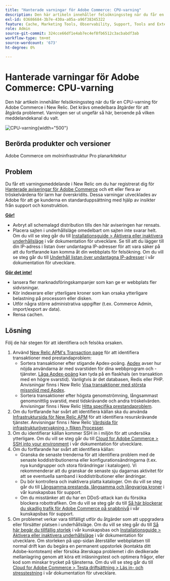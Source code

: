 ```yaml
---
title: "Hanterade varningar för Adobe Commerce: CPU-varning"
description: Den här artikeln innehåller felsökningssteg när du får en CPU-varning för Adobe Commerce i New Relic. Det krävs omedelbara åtgärder för att åtgärda problemet. Varningen ser ut ungefär så här, beroende på vilken meddelandekanal du valt.
exl-id: 03686684-3b7e-430a-a05a-a96f38345322
feature: Cache, Marketing Tools, Observability, Support, Tools and External Services
role: Admin
source-git-commit: 324cce66df1e4ab7ec4ef8fb6512c3acbabdf3ab
workflow-type: tm+mt
source-wordcount: '673'
ht-degree: 0%

---
```


# Hanterade varningar för Adobe Commerce: CPU-varning

Den här artikeln innehåller felsökningssteg när du får en CPU-varning för Adobe Commerce i New Relic. Det krävs omedelbara åtgärder för att åtgärda problemet. Varningen ser ut ungefär så här, beroende på vilken meddelandekanal du valt.

![CPU-varning](assets/cpu-warning-magento-managed.png){width="500"}

## Berörda produkter och versioner

Adobe Commerce om molninfrastruktur Pro planarkitektur

## Problem

Du får ett varningsmeddelande i New Relic om du har registrerat dig för [Hanterade aviseringar för Adobe Commerce](/help/support-tools/managed-alerts-for-adobe-commerce/managed-alerts-for-magento-commerce.md) och ett eller flera av tröskelvärdena för larm har överskridits. Dessa varningar utvecklades av Adobe för att ge kunderna en standarduppsättning med hjälp av insikter från support och konstruktion.

<u> **Gör!** </u>

* Avbryt all schemalagd distribution tills den här aviseringen har rensats.
* Placera sajten i underhållsläge omedelbart om sajten inte svarar helt. Om du vill se steg går du till [Installationsguide > Aktivera eller inaktivera underhållsläge](https://devdocs.magento.com/guides/v2.4/install-gde/install/cli/install-cli-subcommands-maint.html?itm_source=devdocs&amp;itm_medium=search_page&amp;itm_campaign=federated_search&amp;itm_term=mainten) i vår dokumentation för utvecklare. Se till att du lägger till din IP-adress i listan över undantagna IP-adresser för att vara säker på att du fortfarande kan komma åt din webbplats för felsökning. Om du vill se steg går du till [Underhåll listan över undantagna IP-adresser](https://devdocs.magento.com/guides/v2.4/install-gde/install/cli/install-cli-subcommands-maint.html?itm_source=devdocs&amp;itm_medium=search_page&amp;itm_campaign=federated_search&amp;itm_term=mainten#instgde-cli-maint-exempt) i vår dokumentation för utvecklare.

<u>**Gör det inte!**</u>

* lansera fler marknadsföringskampanjer som kan ge er webbplats fler sidvisningar.
* Kör indexerare eller ytterligare kroner som kan orsaka ytterligare belastning på processorn eller disken.
* Utför några större administrativa uppgifter (t.ex. Commerce Admin, import/export av data).
* Rensa cachen.

## Lösning

Följ de här stegen för att identifiera och felsöka orsaken.

1. Använd [New Relic APM&#39;s Transaction page](https://docs.newrelic.com/docs/apm/applications-menu/monitoring/transactions-page-find-specific-performance-problems) för att identifiera transaktioner med prestandaproblem:
   * Sortera transaktioner efter stigande Apdex-poäng. [Apdex](https://docs.newrelic.com/docs/apm/new-relic-apm/apdex/apdex-measure-user-satisfaction) avser hur nöjda användarna är med svarstiden för dina webbprogram och -tjänster. [Låga Apdex-poäng](/help/troubleshooting/miscellaneous/troubleshoot-performance-using-new-relic-on-magento-commerce.md#low_user_satisfaction) kan tyda på en flaskhals (en transaktion med en högre svarstid). Vanligtvis är det databasen, Redis eller PHP. Anvisningar finns i New Relic [Visa transaktioner med största missnöjd med Apdex](https://docs.newrelic.com/docs/apm/new-relic-apm/apdex/view-your-apdex-score#apdex-dissat).
   * Sortera transaktioner efter högsta genomströmning, långsammast genomsnittlig svarstid, mest tidskrävande och andra tröskelvärden. Anvisningar finns i New Relic [Hitta specifika prestandaproblem](https://docs.newrelic.com/docs/apm/applications-menu/monitoring/transactions-page-find-specific-performance-problems).
1. Om du fortfarande har svårt att identifiera källan ska du använda [Infrastruktursida för New Relic APM](https://docs.newrelic.com/docs/infrastructure/infrastructure-ui-pages/infra-hosts-ui-page/) för att identifiera resurskrävande tjänster. Anvisningar finns i New Relic [Värdsida för infrastrukturövervakning > fliken Processer](https://docs.newrelic.com/docs/infrastructure/infrastructure-ui-pages/infra-hosts-ui-page/#processes).
1. Om du identifierar källan kommer SSH in i miljön för att undersöka ytterligare. Om du vill se steg går du till [Cloud for Adobe Commerce > SSH into your environment](https://devdocs.magento.com/cloud/env/environments-ssh.html#ssh) i vår dokumentation för utvecklare.
1. Om du fortfarande har svårt att identifiera källan:
   * Granska de senaste trenderna för att identifiera problem med de senaste koddistributionerna eller konfigurationsändringarna (t.ex. nya kundgrupper och stora förändringar i katalogen). Vi rekommenderar att du granskar de senaste sju dagarnas aktivitet för att se eventuella samband i koddistributioner eller ändringar.
   * Du bör kontrollera och inaktivera platta kataloger. Om du vill se steg går du till [Långsamma prestanda, långsamma och långvariga kroner](/help/troubleshooting/miscellaneous/slow-performance-slow-and-long-running-crons.md) i vår kunskapsbas för support.
   * Om du misstänker att du har en DDoS-attack kan du försöka blockera robottrafiken. Om du vill se steg går du till [Så här blockerar du skadlig trafik för Adobe Commerce på snabbnivå](/help/how-to/general/block-malicious-traffic-for-magento-commerce-on-fastly-level.md) i vår kunskapsbas för support.
1. Om problemet verkar vara tillfälligt utför du åtgärder som att uppgradera eller försätter platsen i underhållsläge. Om du vill se steg går du till [Så här begär du tillfällig storlek](/help/how-to/general/how-to-request-temporary-magento-upsize.md) i vår kunskapsbas och [Installationsguide > Aktivera eller inaktivera underhållsläge](https://devdocs.magento.com/guides/v2.4/install-gde/install/cli/install-cli-subcommands-maint.html?itm_source=devdocs&amp;itm_medium=search_page&amp;itm_campaign=federated_search&amp;itm_term=mainten) i vår dokumentation för utvecklare. Om storleken på upp-sidan återställer webbplatsen till normal drift kan du begära en permanent uppstorlek (kontakta ditt Adobe-kontoteam) eller försöka återskapa problemet i din dedikerade mellanlagring genom att köra ett inläsningstest och optimera frågor, eller kod som minskar trycket på tjänsterna. Om du vill se steg går du till [Cloud for Adobe Commerce > Testa driftsättning > Läs in- och stresstestning](https://devdocs.magento.com/cloud/live/stage-prod-test.html#loadtest) i vår dokumentation för utvecklare.

